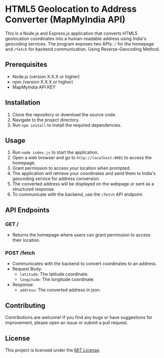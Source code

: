 # HTML5 Geolocation to Address Converter (MapMyIndia API)

This is a Node.js and Express.js application that converts HTML5 geolocation coordinates into a human-readable address using India's geocoding services. The program exposes two APIs: `/` for the homepage and `/fetch` for backend communication. Using Reverse-Geocoding Method.

## Prerequisites

- Node.js (version X.X.X or higher)
- npm (version X.X.X or higher)
- MapMyIndia API KEY

## Installation

1. Clone the repository or download the source code.
2. Navigate to the project directory.
3. Run `npm install` to install the required dependencies.

## Usage

1. Run `node index.js` to start the application.
2. Open a web browser and go to `http://localhost:8081` to access the homepage.
3. Grant permission to access your location when prompted.
4. The application will retrieve your coordinates and send them to India's geocoding service for address conversion.
5. The converted address will be displayed on the webpage or sent as a structured response.
6. To communicate with the backend, use the `/fetch` API endpoint.

## API Endpoints

### GET /

- Returns the homepage where users can grant permission to access their location.

### POST /fetch

- Communicates with the backend to convert coordinates to an address.
- Request Body:
  - `latitude`: The latitude coordinate.
  - `longitude`: The longitude coordinate.
- Response:
  - `address`: The converted address in json.

## Contributing

Contributions are welcome! If you find any bugs or have suggestions for improvement, please open an issue or submit a pull request.

## License

This project is licensed under the [MIT License](https://opensource.org/licenses/MIT).
